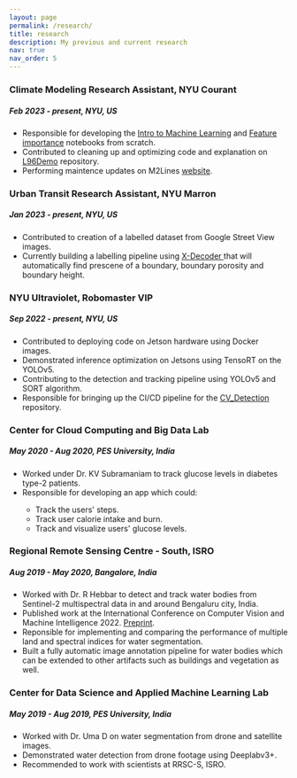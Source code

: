 ```yaml
---
layout: page
permalink: /research/
title: research
description: My previous and current research
nav: true
nav_order: 5
---
```


<h3>Climate Modeling Research Assistant, NYU Courant </h3>
<h5> Feb 2023 - present, NYU, US </h5>
<ul>
    <li> Responsible for developing the <a href='https://m2lines.github.io/L96_demo/notebooks/gradient_decent.html'>Intro to Machine Learning</a> and <a href='https://m2lines.github.io/L96_demo/notebooks/feature_importance.html'>Feature importance</a> notebooks from scratch.</li>
    <li>Contributed to cleaning up and optimizing code and explanation on <a href='https://m2lines.github.io/L96_demo/intro.html#'>L96Demo</a> repository. </li>
    <li>Performing maintence updates on M2Lines <a href='https://m2lines.github.io'>website</a>.</li>
</ul>

<h3>Urban Transit Research Assistant, NYU Marron </h3>
<h5> Jan 2023 - present, NYU, US </h5>
<ul>
    <li>Contributed to creation of a labelled dataset from Google Street View images. </li>
    <li>Currently building a labelling pipeline using <a href = 'https://x-decoder-vl.github.io'> X-Decoder </a> that will automatically find prescene of a boundary, boundary porosity and boundary height.</li> 
    <!-- <li>Working with Dr. Elif Ensari's team on the <a href='https://new.mta.info/project/interborough-express'>MTA IBX</a> project. </li>
    <li>Current responsibilities include developing an automated Google Street View labeling tool that can detect buildings, walls, fences and other man made artifacts.</li> -->
</ul>

<h3>NYU Ultraviolet, Robomaster VIP </h3>
<h5> Sep 2022 - present, NYU, US </h5>
<ul>
    <li> Contributed to deploying code on Jetson hardware using Docker images. </li>
    <li> Demonstrated inference optimization on Jetsons using TensoRT on the YOLOv5. </li>
    <li> Contributing to the detection and tracking pipeline using YOLOv5 and SORT algorithm. </li>
    <li> Responsible for bringing up the CI/CD pipeline for the <a href='https://github.com/NYU-Robomaster-Ultraviolet/CV_Detection'>CV_Detection</a> repository. </li>
</ul>

<h3>Center for Cloud Computing and Big Data Lab</h3>
<h5> May 2020 - Aug 2020, PES University, India </h5>
<ul>
    <li>Worked under Dr. KV Subramaniam to track glucose levels in diabetes type-2 patients. </li>
    <li>Responsible for developing an app which could:</li>
        <ul>
            <li>Track the users' steps.</li>
            <li>Track user calorie intake and burn.</li>
            <li>Track and visualize users' glucose levels. </li>
        </ul>
</ul>

<h3>Regional Remote Sensing Centre - South, ISRO</h3>
<h5> Aug 2019 - May 2020, Bangalore, India </h5>
<ul>
    <li> Worked with Dr. R Hebbar to detect and track water bodies from Sentinel-2 multispectral data in and around Bengaluru city, India. </li>
    <li> Published work at the International Conference on Computer Vision and Machine Intelligence 2022. <a href='https://arxiv.org/abs/2212.08749'> Preprint</a>.</li>
    <li> Reponsible for implementing and comparing the performance of multiple land and spectral indices for water segmentation. </li>
    <li> Built a fully automatic image annotation pipeline for water bodies which can be extended to other artifacts such as buildings and vegetation as well. </li>
</ul>

<h3>Center for Data Science and Applied Machine Learning Lab</h3>
<h5> May 2019 - Aug 2019, PES University, India </h5>
<ul>
    <li> Worked with Dr. Uma D on water segmentation from drone and satellite images.</li>
    <li> Demonstrated water detection from drone footage using Deeplabv3+.</li>
    <li> Recommended to work with scientists at RRSC-S, ISRO.</li>
</ul>
<!-- For now, this page is assumed to be a static description of your courses. You can convert it to a collection similar to `_projects/` so that you can have a dedicated page for each course.

Organize your courses by years, topics, or universities, however you like! -->
